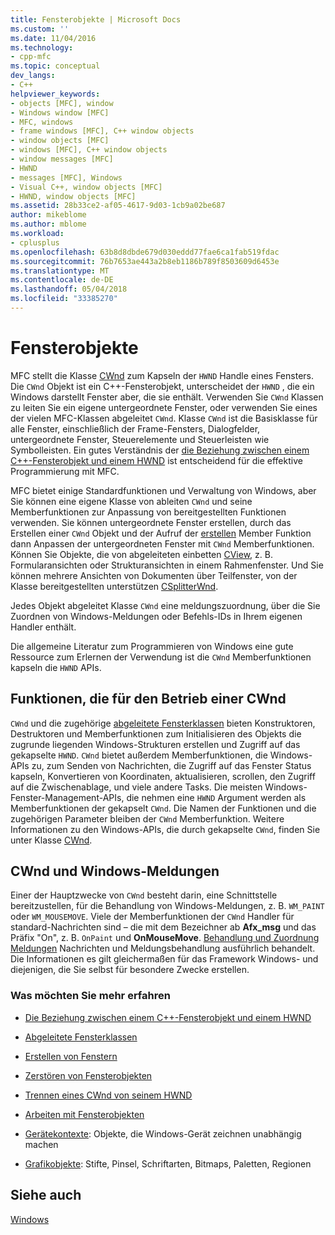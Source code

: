 ```yaml
---
title: Fensterobjekte | Microsoft Docs
ms.custom: ''
ms.date: 11/04/2016
ms.technology:
- cpp-mfc
ms.topic: conceptual
dev_langs:
- C++
helpviewer_keywords:
- objects [MFC], window
- Windows window [MFC]
- MFC, windows
- frame windows [MFC], C++ window objects
- window objects [MFC]
- windows [MFC], C++ window objects
- window messages [MFC]
- HWND
- messages [MFC], Windows
- Visual C++, window objects [MFC]
- HWND, window objects [MFC]
ms.assetid: 28b33ce2-af05-4617-9d03-1cb9a02be687
author: mikeblome
ms.author: mblome
ms.workload:
- cplusplus
ms.openlocfilehash: 63b8d8dbde679d030eddd77fae6ca1fab519fdac
ms.sourcegitcommit: 76b7653ae443a2b8eb1186b789f8503609d6453e
ms.translationtype: MT
ms.contentlocale: de-DE
ms.lasthandoff: 05/04/2018
ms.locfileid: "33385270"
---
```

# <a name="window-objects"></a>Fensterobjekte
MFC stellt die Klasse [CWnd](../mfc/reference/cwnd-class.md) zum Kapseln der `HWND` Handle eines Fensters. Die `CWnd` Objekt ist ein C++-Fensterobjekt, unterscheidet der `HWND` , die ein Windows darstellt Fenster aber, die sie enthält. Verwenden Sie `CWnd` Klassen zu leiten Sie ein eigene untergeordnete Fenster, oder verwenden Sie eines der vielen MFC-Klassen abgeleitet `CWnd`. Klasse `CWnd` ist die Basisklasse für alle Fenster, einschließlich der Frame-Fensters, Dialogfelder, untergeordnete Fenster, Steuerelemente und Steuerleisten wie Symbolleisten. Ein gutes Verständnis der [die Beziehung zwischen einem C++-Fensterobjekt und einem HWND](../mfc/relationship-between-a-cpp-window-object-and-an-hwnd.md) ist entscheidend für die effektive Programmierung mit MFC.  
  
 MFC bietet einige Standardfunktionen und Verwaltung von Windows, aber Sie können eine eigene Klasse von ableiten `CWnd` und seine Memberfunktionen zur Anpassung von bereitgestellten Funktionen verwenden. Sie können untergeordnete Fenster erstellen, durch das Erstellen einer `CWnd` Objekt und der Aufruf der [erstellen](../mfc/reference/cwnd-class.md#create) Member Funktion dann Anpassen der untergeordneten Fenster mit `CWnd` Memberfunktionen. Können Sie Objekte, die von abgeleiteten einbetten [CView](../mfc/reference/cview-class.md), z. B. Formularansichten oder Strukturansichten in einem Rahmenfenster. Und Sie können mehrere Ansichten von Dokumenten über Teilfenster, von der Klasse bereitgestellten unterstützen [CSplitterWnd](../mfc/reference/csplitterwnd-class.md).  
  
 Jedes Objekt abgeleitet Klasse `CWnd` eine meldungszuordnung, über die Sie Zuordnen von Windows-Meldungen oder Befehls-IDs in Ihrem eigenen Handler enthält.  
  
 Die allgemeine Literatur zum Programmieren von Windows eine gute Ressource zum Erlernen der Verwendung ist die `CWnd` Memberfunktionen kapseln die `HWND` APIs.  
  
## <a name="functions-for-operating-on-a-cwnd"></a>Funktionen, die für den Betrieb einer CWnd  
 `CWnd` und die zugehörige [abgeleitete Fensterklassen](../mfc/derived-window-classes.md) bieten Konstruktoren, Destruktoren und Memberfunktionen zum Initialisieren des Objekts die zugrunde liegenden Windows-Strukturen erstellen und Zugriff auf das gekapselte `HWND`. `CWnd` bietet außerdem Memberfunktionen, die Windows-APIs zu, zum Senden von Nachrichten, die Zugriff auf das Fenster Status kapseln, Konvertieren von Koordinaten, aktualisieren, scrollen, den Zugriff auf die Zwischenablage, und viele andere Tasks. Die meisten Windows-Fenster-Management-APIs, die nehmen eine `HWND` Argument werden als Memberfunktionen der gekapselt `CWnd`. Die Namen der Funktionen und die zugehörigen Parameter bleiben der `CWnd` Memberfunktion. Weitere Informationen zu den Windows-APIs, die durch gekapselte `CWnd`, finden Sie unter Klasse [CWnd](../mfc/reference/cwnd-class.md).  
  
## <a name="cwnd-and-windows-messages"></a>CWnd und Windows-Meldungen  
 Einer der Hauptzwecke von `CWnd` besteht darin, eine Schnittstelle bereitzustellen, für die Behandlung von Windows-Meldungen, z. B. `WM_PAINT` oder `WM_MOUSEMOVE`. Viele der Memberfunktionen der `CWnd` Handler für standard-Nachrichten sind – die mit dem Bezeichner ab **Afx_msg** und das Präfix "On", z. B. `OnPaint` und **OnMouseMove**. [Behandlung und Zuordnung Meldungen](../mfc/message-handling-and-mapping.md) Nachrichten und Meldungsbehandlung ausführlich behandelt. Die Informationen es gilt gleichermaßen für das Framework Windows- und diejenigen, die Sie selbst für besondere Zwecke erstellen.  
  
### <a name="what-do-you-want-to-know-more-about"></a>Was möchten Sie mehr erfahren  
  
-   [Die Beziehung zwischen einem C++-Fensterobjekt und einem HWND](../mfc/relationship-between-a-cpp-window-object-and-an-hwnd.md)  
  
-   [Abgeleitete Fensterklassen](../mfc/derived-window-classes.md)  
  
-   [Erstellen von Fenstern](../mfc/creating-windows.md)  
  
-   [Zerstören von Fensterobjekten](../mfc/destroying-window-objects.md)  
  
-   [Trennen eines CWnd von seinem HWND](../mfc/detaching-a-cwnd-from-its-hwnd.md)  
  
-   [Arbeiten mit Fensterobjekten](../mfc/working-with-window-objects.md)  
  
-   [Gerätekontexte](../mfc/device-contexts.md): Objekte, die Windows-Gerät zeichnen unabhängig machen  
  
-   [Grafikobjekte](../mfc/graphic-objects.md): Stifte, Pinsel, Schriftarten, Bitmaps, Paletten, Regionen  
  
## <a name="see-also"></a>Siehe auch  
 [Windows](../mfc/windows.md)

